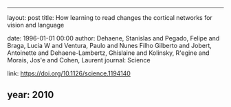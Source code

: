---
layout: post
title: How learning to read changes the cortical networks for vision and language

date: 1996-01-01 00:00
author: Dehaene, Stanislas and Pegado, Felipe and Braga, Lucia W and Ventura, Paulo and Nunes Filho Gilberto and Jobert, Antoinette and Dehaene-Lambertz, Ghislaine and Kolinsky, R\'egine and Morais, Jos\'e and Cohen, Laurent
journal: Science

link: https://doi.org/10.1126/science.1194140

year: 2010
----
